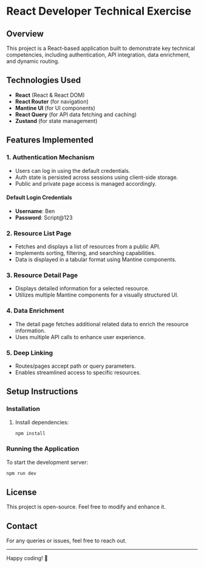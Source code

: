 # React Developer Technical Exercise

## Overview

This project is a React-based application built to demonstrate key technical competencies, including authentication, API integration, data enrichment, and dynamic routing.

## Technologies Used

- **React** (React & React DOM)
- **React Router** (for navigation)
- **Mantine UI** (for UI components)
- **React Query** (for API data fetching and caching)
- **Zustand** (for state management)

## Features Implemented

### 1. Authentication Mechanism

- Users can log in using the default credentials.
- Auth state is persisted across sessions using client-side storage.
- Public and private page access is managed accordingly.

#### Default Login Credentials

- **Username**: Ben
- **Password**: Script@123

### 2. Resource List Page

- Fetches and displays a list of resources from a public API.
- Implements sorting, filtering, and searching capabilities.
- Data is displayed in a tabular format using Mantine components.

### 3. Resource Detail Page

- Displays detailed information for a selected resource.
- Utilizes multiple Mantine components for a visually structured UI.

### 4. Data Enrichment

- The detail page fetches additional related data to enrich the resource information.
- Uses multiple API calls to enhance user experience.

### 5. Deep Linking

- Routes/pages accept path or query parameters.
- Enables streamlined access to specific resources.

## Setup Instructions

### Installation

1. Install dependencies:
   ```sh
   npm install
   ```

### Running the Application

To start the development server:

```sh
npm run dev
```

## License

This project is open-source. Feel free to modify and enhance it.

## Contact

For any queries or issues, feel free to reach out.

---

Happy coding! 🚀
